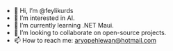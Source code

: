- 👋 Hi, I’m @feylikurds
- 👀 I’m interested in AI.
- 🌱 I’m currently learning .NET Maui.
- 💞️ I’m looking to collaborate on open-source projects.
- 📫 How to reach me: aryopehlewan@hotmail.com

<!---
feylikurds/feylikurds is a ✨ special ✨ repository because its `README.md` (this file) appears on your GitHub profile.
You can click the Preview link to take a look at your changes.
--->
